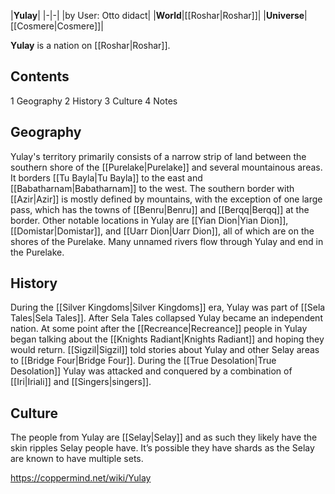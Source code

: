 |**Yulay**|
|-|-|
|by User: Otto didact|
|**World**|[[Roshar\|Roshar]]|
|**Universe**|[[Cosmere\|Cosmere]]|

**Yulay** is a nation on [[Roshar\|Roshar]].

## Contents

1 Geography
2 History
3 Culture
4 Notes


## Geography
Yulay's territory primarily consists of a narrow strip of land between the southern shore of the [[Purelake\|Purelake]] and several mountainous areas. It borders [[Tu Bayla\|Tu Bayla]] to the east and [[Babatharnam\|Babatharnam]] to the west. The southern border with [[Azir\|Azir]] is mostly defined by mountains, with the exception of one large pass, which has the towns of [[Benru\|Benru]] and [[Berqq\|Berqq]] at the border.
Other notable locations in Yulay are [[Yian Dion\|Yian Dion]], [[Domistar\|Domistar]], and [[Uarr Dion\|Uarr Dion]], all of which are on the shores of the Purelake. Many unnamed rivers flow through Yulay and end in the Purelake.

## History
During the [[Silver Kingdoms\|Silver Kingdoms]] era, Yulay was part of [[Sela Tales\|Sela Tales]]. After Sela Tales collapsed Yulay became an independent nation.
At some point after the [[Recreance\|Recreance]] people in Yulay began talking about the [[Knights Radiant\|Knights Radiant]] and hoping they would return.
[[Sigzil\|Sigzil]] told stories about Yulay and other Selay areas to [[Bridge Four\|Bridge Four]].
During the [[True Desolation\|True Desolation]] Yulay was attacked and conquered by a combination of [[Iri\|Iriali]] and [[Singers\|singers]].

## Culture
The people from Yulay are [[Selay\|Selay]] and as such they likely have the skin ripples Selay people have. It’s possible they have shards as the Selay are known to have multiple sets.



https://coppermind.net/wiki/Yulay